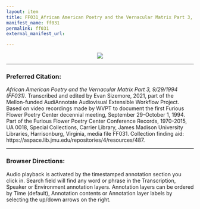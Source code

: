 ```yaml
---
layout: item
title: FF031_African American Poetry and the Vernacular Matrix Part 3, 9/29/1994
manifest_name: ff031
permalink: ff031
external_manifest_url: 

---
```

<!-- Add an essay or interpretive material below this line,
using HTML or markdown.  Do not modify this file above this line -->
<p style="text-align:center"><img src="https://www.jmu.edu/_images/furiousflower/furious-flower-logo.jpg"></p>
<hr>
<h3>Preferred Citation:</h3>
<i>African American Poetry and the Vernacular Matrix Part 3, 9/29/1994 (FF031)</i>. Transcribed and edited by Evan Sizemore, 2021, part of the Mellon-funded AudiAnnotate Audiovisual Extensible Workflow Project. Based on video recordings made by WVPT to document the first Furious Flower Poetry Center decennial meeting, September 29-October 1, 1994. Part of the Furious Flower Poetry Center Conference Records, 1970-2015, UA 0018, Special Collections, Carrier Library, James Madison University Libraries, Harrisonburg, Virginia, media file FF031. Collection finding aid: https://aspace.lib.jmu.edu/repositories/4/resources/487.
<hr>
<h3>Browser Directions:</h3> 
Audio playback is activated by the timestamped annotation section you click in. Search field will find any word or phrase in the Transcription, Speaker or Environment annotation layers. Annotation layers can be ordered by Time (default), Annotation contents or Annotation layer labels by selecting the up/down arrows on the right.

